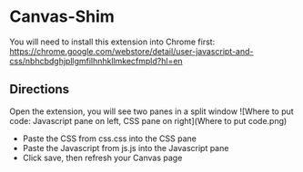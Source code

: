 # Canvas-Shim
You will need to install this extension into Chrome first:
https://chrome.google.com/webstore/detail/user-javascript-and-css/nbhcbdghjpllgmfilhnhkllmkecfmpld?hl=en

## Directions
Open the extension, you will see two panes in a split window
![Where to put code: Javascript pane on left, CSS pane on right](Where to put code.png)

- Paste the CSS from css.css into the CSS pane
- Paste the Javascript from js.js into the Javascript pane
- Click save, then refresh your Canvas page
